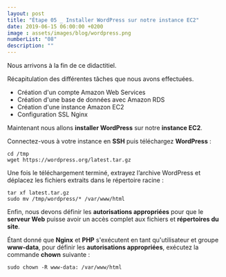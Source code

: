 ```yaml
---
layout: post
title: "Étape 05 _ Installer WordPress sur notre instance EC2"
date: 2019-06-15 06:00:00 +0200
image : assets/images/blog/wordpress.png
numberList: "08"
description: ""
---
```


Nous arrivons à la fin de ce didactitiel. 

Récapitulation des différentes tâches que nous avons effectuées.

- Création d'un compte Amazon Web Services
- Création d'une base de données avec Amazon RDS
- Création d'une instance Amazon EC2
- Configuration SSL Nginx

Maintenant nous allons **installer WordPress** sur notre **instance EC2**.

Connectez-vous à votre instance en **SSH** puis téléchargez **WordPress** :

```
cd /tmp
wget https://wordpress.org/latest.tar.gz
```

Une fois le téléchargement terminé, extrayez l’archive WordPress et déplacez les fichiers extraits dans le répertoire racine :


```
tar xf latest.tar.gz
sudo mv /tmp/wordpress/* /var/www/html
```

Enfin, nous devons définir les **autorisations appropriées** pour que le **serveur Web** puisse avoir un accès complet aux fichiers et **répertoires du site**.

Étant donné que **Nginx** et **PHP** s'exécutent en tant qu'utilisateur et groupe **www-data**, pour définir les **autorisations appropriées**, exécutez la commande **chown** suivante :

```
sudo chown -R www-data: /var/www/html
```
